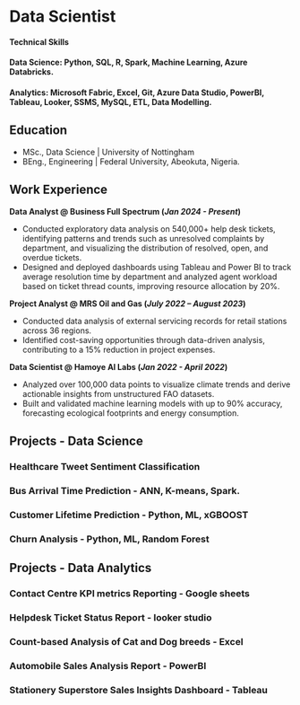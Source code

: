 # Data Scientist

#### Technical Skills 
#### Data Science: Python, SQL, R, Spark, Machine Learning, Azure Databricks.
#### Analytics: Microsoft Fabric, Excel, Git, Azure Data Studio, PowerBI, Tableau, Looker, SSMS, MySQL, ETL, Data Modelling.


## Education
- MSc., Data Science | University of Nottingham
- BEng., Engineering | Federal University, Abeokuta, Nigeria.

## Work Experience
**Data Analyst @ Business Full Spectrum (_Jan 2024 - Present_)**
  - Conducted exploratory data analysis on 540,000+ help desk tickets, identifying patterns and trends such as unresolved complaints by department, and visualizing the distribution of resolved, open, and overdue tickets.
  - Designed and deployed dashboards using Tableau and Power BI to track average resolution time by department and analyzed agent workload based on ticket thread counts, improving resource allocation by 20%.
    
**Project Analyst @ MRS Oil and Gas (_July 2022 – August 2023_)**
  - Conducted data analysis of external servicing records for retail stations across 36 regions.
  - Identified cost-saving opportunities through data-driven analysis, contributing to a 15% reduction in project expenses. 

**Data Scientist @ Hamoye AI Labs  (_Jan 2022 - April 2022_)**
  - Analyzed over 100,000 data points to visualize climate trends and derive actionable insights from unstructured FAO datasets.
  - Built and validated machine learning models with up to 90% accuracy, forecasting ecological footprints and energy consumption. 

## Projects - Data Science
### Healthcare Tweet Sentiment Classification
### Bus Arrival Time Prediction - ANN, K-means, Spark.
### Customer Lifetime Prediction - Python, ML, xGBOOST
### Churn Analysis - Python, ML, Random Forest

## Projects - Data Analytics
### Contact Centre KPI metrics Reporting - Google sheets
### Helpdesk Ticket Status Report - looker studio
### Count-based Analysis of Cat and Dog breeds -  Excel
### Automobile Sales Analysis Report - PowerBI 
### Stationery Superstore Sales Insights Dashboard - Tableau
